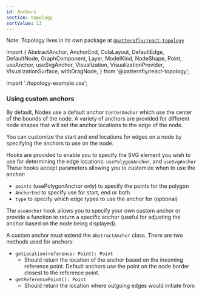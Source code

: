 ```yaml
---
id: Anchors
section: topology
sortValue: 13
---
```


Note: Topology lives in its own package at [`@patternfly/react-topology`](https://www.npmjs.com/package/@patternfly/react-topology)

import {
  AbstractAnchor,
  AnchorEnd,
  ColaLayout,
  DefaultEdge,
  DefaultNode,
  GraphComponent,
  Layer,
  ModelKind,
  NodeShape,
  Point,
  useAnchor,
  useSvgAnchor,
  Visualization,
  VisualizationProvider,
  VisualizationSurface,
  withDragNode,
} from '@patternfly/react-topology';

import './topology-example.css';

### Using custom anchors

By default, Nodes use a default anchor `CenterAnchor` which use the center of the bounds of the node. A variety of anchors are provided for different node shapes that will set the anchor locations to the edge of the node.

You can customize the start and end locations for edges on a node by specifying the anchors to use on the node.

Hooks are provided to enable you to specify the SVG element you wish to use for determining the edge locations: `usePolygonAnchor`, and `useSvgAnchor`
These hooks accept parameters allowing you to customize when to use the anchor:
- `points` (usePolygonAnchor only) to specify the points for the polygon
- `AnchorEnd` to specify use for start, end or both
- `type` to specify which edge types to use the anchor for (optional)

The `useAnchor` hook allows you to specify your own custom anchor or provide a function to return a specific anchor (useful for adjusting the anchor based on the node being displayed).

A custom anchor must extend the `AbstractAnchor` class. There are two methods used for anchors:

- `getLocation(reference: Point): Point`
  - Should return the location of the anchor based on the incoming reference point. Default anchors use the point on the node border closest to the reference point.
- `getReferencePoint(): Point`
  - Should return the location where outgoing edges would initiate from

```ts file="./TopologyAnchorsDemo.tsx"
```
